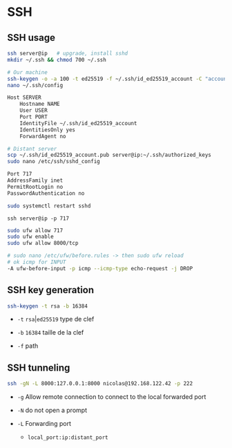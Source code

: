 # SSH

## SSH usage

```bash
ssh server@ip	# upgrade, install sshd
mkdir ~/.ssh && chmod 700 ~/.ssh
```

```bash
# Our machine
ssh-keygen -o -a 100 -t ed25519 -f ~/.ssh/id_ed25519_account -C "account"
nano ~/.ssh/config
```

```txt
Host SERVER
	Hostname NAME
	User USER
	Port PORT
	IdentityFile ~/.ssh/id_ed25519_account
	IdentitiesOnly yes
	ForwardAgent no
```

```bash
# Distant server
scp ~/.ssh/id_ed25519_account.pub server@ip:~/.ssh/authorized_keys
sudo nano /etc/ssh/sshd_config
```

```txt
Port 717
AddressFamily inet
PermitRootLogin no
PasswordAuthentication no
```

```bash
sudo systemctl restart sshd
```

`ssh server@ip -p 717`

```bash
sudo ufw allow 717
sudo ufw enable
sudo ufw allow 8000/tcp
```

```bash
# sudo nano /etc/ufw/before.rules -> then sudo ufw reload
# ok icmp for INPUT
-A ufw-before-input -p icmp --icmp-type echo-request -j DROP
```

## SSH key generation

```bash
ssh-keygen -t rsa -b 16384
```

- `-t` `rsa`|`ed25519` type de clef

- `-b` `16384` taille de la clef

- `-f` path

## SSH tunneling

```bash
ssh -gN -L 8000:127.0.0.1:8000 nicolas@192.168.122.42 -p 222
```

- `-g` Allow remote connection to connect to the local forwarded port

- `-N` do not open a prompt

- `-L` Forwarding port
  
  - `local_port:ip:distant_port`
